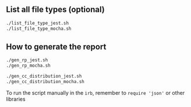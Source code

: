 ## List all file types (optional)

```bash
./list_file_type_jest.sh
./list_file_type_mocha.sh
```

## How to generate the report

```bash
./gen_rp_jest.sh
./gen_rp_mocha.sh

./gen_cc_distribution_jest.sh
./gen_cc_distribution_mocha.sh
```

To run the script manually in the `irb`, remember to `require 'json'` or other libraries
